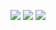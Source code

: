 
<a href="https://instagram.com/jomi_gim?igshid=NTc4MTIwNjQ2YQ==" target="_blank"><img src="https://img.shields.io/badge/instagram-E4405F?style=flat-square&logo=instagram&logoColor=white"/></a>
<a href="[https://instagram.com/jomi_gim?igshid=NTc4MTIwNjQ2YQ==](https://www.notion.so/abe1665694984140aeaa2b76fdc6458d)" target="_blank"><img src="https://img.shields.io/badge/notion-000000?style=flat-square&logo=notion&logoColor=white"/></a>
<a href="https://blog.naver.com/whgywjd963" target="_blank"><img src="https://img.shields.io/badge/naver-03C75A?style=flat-square&logo=naver&logoColor=white"/></a>
